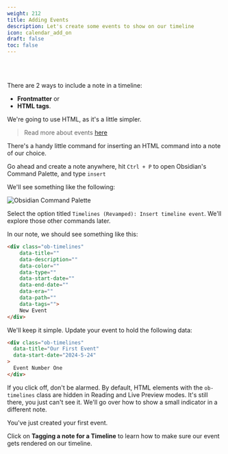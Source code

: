 ```yaml
---
weight: 212
title: Adding Events
description: Let's create some events to show on our timeline
icon: calendar_add_on
draft: false
toc: false
---
```


<br></br>

There are 2 ways to include a note in a timeline:
- **Frontmatter** or 
- **HTML tags**. 

We're going to use HTML, as it's a little simpler.

> Read more about events [here](../events)

There's a handy little command for inserting an HTML command into a note of our choice.

Go ahead and create a note anywhere, hit `Ctrl + P` to open Obsidian's Command Palette, and type `insert`

We'll see something like the following:

![Obsidian Command Palette](/images/guides/simple_vertical/insert_event_command_palette.png)

Select the option titled `Timelines (Revamped): Insert timeline event`. We'll explore those other commands later. 

In our note, we should see something like this:

```html
<div class="ob-timelines"
	data-title=""
	data-description=""
	data-color=""
	data-type=""
	data-start-date=""
	data-end-date=""
	data-era=""
	data-path=""
	data-tags="">
	New Event
</div>
```

We'll keep it simple. Update your event to hold the following data:

```html
<div class="ob-timelines"
  data-title="Our First Event"
  data-start-date="2024-5-24"
>
  Event Number One
</div>
```

If you click off, don't be alarmed. By default, HTML elements with the `ob-timelines` class are hidden in Reading and Live Preview modes. It's still there, you just can't see it. We'll go over how to show a small indicator in a different note.

You've just created your first event.

Click on **Tagging a note for a Timeline** to learn how to make sure our event gets rendered on our timeline.
